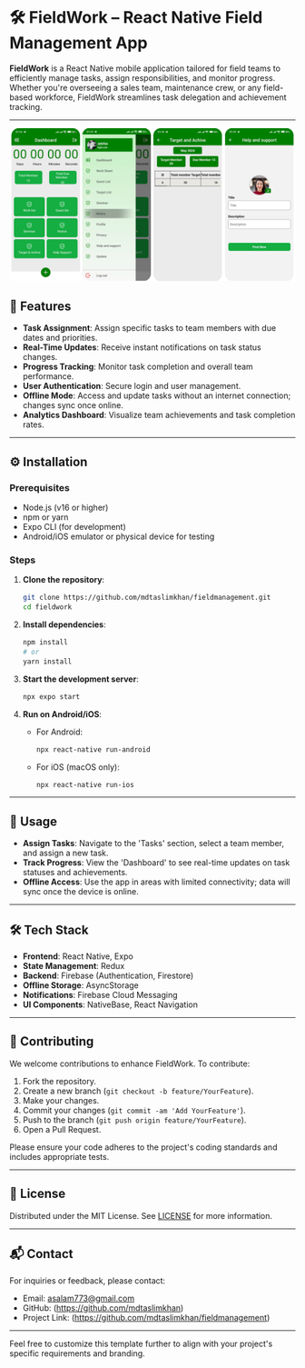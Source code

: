# 🛠️ FieldWork – React Native Field Management App

**FieldWork** is a React Native mobile application tailored for field teams to efficiently manage tasks, assign responsibilities, and monitor progress. Whether you're overseeing a sales team, maintenance crew, or any field-based workforce, FieldWork streamlines task delegation and achievement tracking.

---

![Images!](assets/screen/fm.png)


## 📱 Features

- **Task Assignment**: Assign specific tasks to team members with due dates and priorities.
- **Real-Time Updates**: Receive instant notifications on task status changes.
- **Progress Tracking**: Monitor task completion and overall team performance.
- **User Authentication**: Secure login and user management.
- **Offline Mode**: Access and update tasks without an internet connection; changes sync once online.
- **Analytics Dashboard**: Visualize team achievements and task completion rates.

---

## ⚙️ Installation

### Prerequisites

- Node.js (v16 or higher)
- npm or yarn
- Expo CLI (for development)
- Android/iOS emulator or physical device for testing

### Steps

1. **Clone the repository**:
   ```bash
   git clone https://github.com/mdtaslimkhan/fieldmanagement.git
   cd fieldwork
   ```

2. **Install dependencies**:
   ```bash
   npm install
   # or
   yarn install
   ```

3. **Start the development server**:
   ```bash
   npx expo start
   ```

4. **Run on Android/iOS**:
   - For Android:
     ```bash
     npx react-native run-android
     ```
   - For iOS (macOS only):
     ```bash
     npx react-native run-ios
     ```

---

## 🎯 Usage

- **Assign Tasks**: Navigate to the 'Tasks' section, select a team member, and assign a new task.
- **Track Progress**: View the 'Dashboard' to see real-time updates on task statuses and achievements.
- **Offline Access**: Use the app in areas with limited connectivity; data will sync once the device is online.

---

## 🛠️ Tech Stack

- **Frontend**: React Native, Expo
- **State Management**: Redux
- **Backend**: Firebase (Authentication, Firestore)
- **Offline Storage**: AsyncStorage
- **Notifications**: Firebase Cloud Messaging
- **UI Components**: NativeBase, React Navigation

---


## 🤝 Contributing

We welcome contributions to enhance FieldWork. To contribute:

1. Fork the repository.
2. Create a new branch (`git checkout -b feature/YourFeature`).
3. Make your changes.
4. Commit your changes (`git commit -am 'Add YourFeature'`).
5. Push to the branch (`git push origin feature/YourFeature`).
6. Open a Pull Request.

Please ensure your code adheres to the project's coding standards and includes appropriate tests.

---

## 📄 License

Distributed under the MIT License. See [LICENSE](LICENSE) for more information.

---

## 📬 Contact

For inquiries or feedback, please contact:

- Email: asalam773@gmail.com
- GitHub: (https://github.com/mdtaslimkhan)
- Project Link: (https://github.com/mdtaslimkhan/fieldmanagement)

---

Feel free to customize this template further to align with your project's specific requirements and branding. 